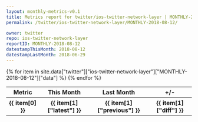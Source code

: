 ```yaml
---
layout: monthly-metrics-v0.1
title: Metrics report for twitter/ios-twitter-network-layer | MONTHLY-2018-08-12 | 2018-08-12
permalink: /twitter/ios-twitter-network-layer/MONTHLY-2018-08-12/

owner: twitter
repo: ios-twitter-network-layer
reportID: MONTHLY-2018-08-12
datestampThisMonth: 2018-08-12
datestampLastMonth: 2018-06-29
---
```


<table style="width: 100%">
    <tr>
        <th>Metric</th>
        <th>This Month</th>
        <th>Last Month</th>
        <th>+/-</th>
    </tr>
    {% for item in site.data["twitter"]["ios-twitter-network-layer"]["MONTHLY-2018-08-12"]["data"] %}
    <tr>
        <th>{{ item[0] }}</th>
        <th>{{ item[1]["latest"] }}</th>
        <th>{{ item[1]["previous"] }}</th>
        <th>{{ item[1]["diff"] }}</th>
    </tr>
    {% endfor %}
</table>
